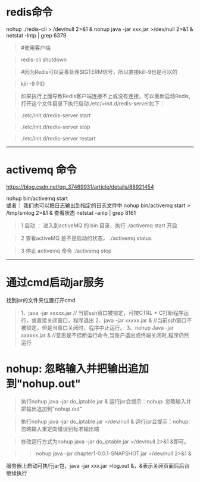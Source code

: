 # redis命令
nohup ./redis-cli > /dev/null 2>&1 &
nohup java -jar xxx.jar >/dev/null 2>&1 &
netstat -lntp | grep 6379

>#使用客户端

>redis-cli shutdown

>#因为Redis可以妥善处理SIGTERM信号，所以直接kill-9也是可以的

>kill -9 PID

>如果执行上面导致Redis客户端连接不上或没有连接，可以重新启动Redis,打开这个文件目录下执行启动./etc/>init.d/redis-server如下：

>./etc/init.d/redis-server start

>./etc/init.d/redis-server stop

>./etc/init.d/redis-server restart

---
# activemq 命令

https://blog.csdn.net/qq_37469931/article/details/88921454

nohup bin/activemq start  
或者：
我们也可以把日志输出到指定的日志文件中
nohup bin/activemq start > /tmp/smlog 2>&1 & 
查看状态
netstat -anlp | grep 8161

> 1 启动 ： 进入到activeMQ 的 bin 目录，执行   ./activemq start  开启

> 2 查看activeMQ 是不是启动的状态， ./activemq  status

> 3 停止 activemq  命令 ./activemq  stop
---

# 通过cmd启动jar服务
找到jar的文件夹位置打开cmd

>1、java -jar xxxxx.jar  // 当前ssh窗口被锁定，可按CTRL + C打断程序运行，或直接关闭窗口，程序退出
>2、java -jar xxxxx.jar &   //当前ssh窗口不被锁定，但是当窗口关闭时，程序中止运行。
>3、nohup Java -jar xxxxxx.jar &  //意思是不挂断运行命令,当账户退出或终端关闭时,程序仍然运行

# nohup: 忽略输入并把输出追加到"nohup.out"

>执行nohup java -jar do_iptable.jar & 运行jar会提示：nohup: 忽略输入并把输出追加到"nohup.out"

>执行nohup java -jar do_iptable.jar >/dev/null  & 运行jar会提示：nohup: 忽略输入重定向错误到标准输出端

>修改运行方式为nohup java -jar do_iptable.jar >/dev/null 2>&1 &即可。

>>nohup java -jar chapter1-0.0.1-SNAPSHOT.jar >/dev/null 2>&1 &


服务器上启动可执行jar包，java -jar xxx.jar >log.out &，&表示关闭页面后后台继续执行